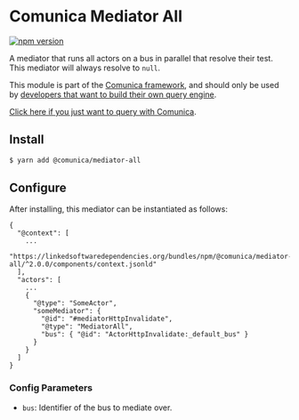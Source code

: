 # Comunica Mediator All

[![npm version](https://badge.fury.io/js/%40comunica%2Fmediator-all.svg)](https://www.npmjs.com/package/@comunica/mediator-all)

A mediator that runs all actors on a bus in parallel that resolve their test.
This mediator will always resolve to `null`.

This module is part of the [Comunica framework](https://github.com/comunica/comunica),
and should only be used by [developers that want to build their own query engine](https://comunica.dev/docs/modify/).

[Click here if you just want to query with Comunica](https://comunica.dev/docs/query/).

## Install

```bash
$ yarn add @comunica/mediator-all
```

## Configure

After installing, this mediator can be instantiated as follows:
```text
{
  "@context": [
    ...
    "https://linkedsoftwaredependencies.org/bundles/npm/@comunica/mediator-all/^2.0.0/components/context.jsonld"  
  ],
  "actors": [
    ...
    {
      "@type": "SomeActor",
      "someMediator": {
        "@id": "#mediatorHttpInvalidate",
        "@type": "MediatorAll",
        "bus": { "@id": "ActorHttpInvalidate:_default_bus" }
      }
    }
  ]
}
```

### Config Parameters

* `bus`: Identifier of the bus to mediate over.
